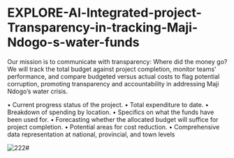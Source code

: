 # EXPLORE-Al-Integrated-project-Transparency-in-tracking-Maji-Ndogo-s-water-funds
 Our mission is to communicate with transparency: Where did the money go? We will track the total budget against project completion, monitor teams' performance, and compare budgeted versus actual costs to flag potential corruption, promoting transparency and accountability in addressing Maji Ndogo’s water crisis.

• Current progress status of the project.
• Total expenditure to date.
• Breakdown of spending by location.
• Specifics on what the funds have been used for.
• Forecasting whether the allocated budget will suffice for project completion.
• Potential areas for cost reduction.
• Comprehensive data representation at national, provincial, and town levels

![222#](https://github.com/Veto2922/EXPLORE-Al-Integrated-project-Transparency-in-tracking-Maji-Ndogo-s-water-funds/assets/114834171/9e7e3116-826f-4465-bd9f-61c988fad73e)
